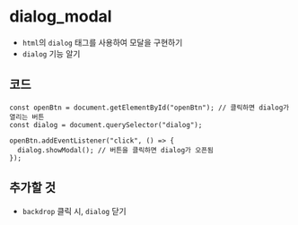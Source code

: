 # dialog_modal
- `html`의 `dialog` 태그를 사용하여 모달을 구현하기
- `dialog` 기능 알기


## 코드

```
const openBtn = document.getElementById("openBtn"); // 클릭하면 dialog가 열리는 버튼
const dialog = document.querySelector("dialog");

openBtn.addEventListener("click", () => {
  dialog.showModal(); // 버튼을 클릭하면 dialog가 오픈됨
});
```

## 추가할 것
- `backdrop` 클릭 시, `dialog` 닫기
